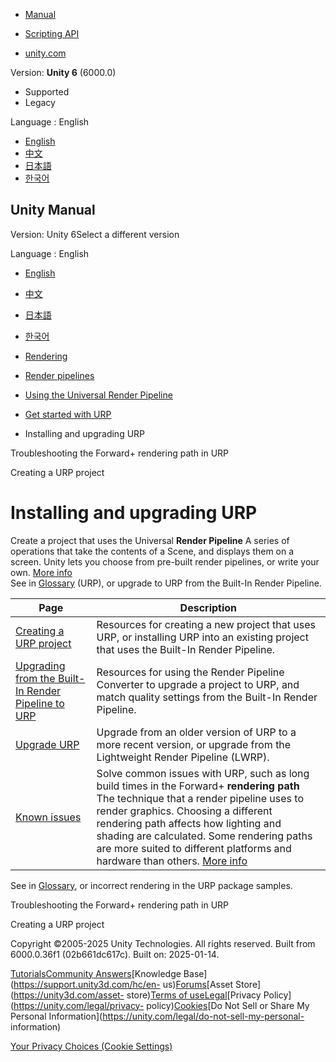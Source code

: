 [](https://docs.unity3d.com)

  * [Manual](../Manual/index.html)
  * [Scripting API](../ScriptReference/index.html)

  * [unity.com](https://unity.com/)

Version: **Unity 6** (6000.0)

  * Supported
  * Legacy

Language : English

  * [English](/Manual/urp/InstallingAndConfiguringURP.html)
  * [中文](/cn/current/Manual/urp/InstallingAndConfiguringURP.html)
  * [日本語](/ja/current/Manual/urp/InstallingAndConfiguringURP.html)
  * [한국어](/kr/current/Manual/urp/InstallingAndConfiguringURP.html)

[](https://docs.unity3d.com)

## Unity Manual

Version: Unity 6Select a different version

Language : English

  * [English](/Manual/urp/InstallingAndConfiguringURP.html)
  * [中文](/cn/current/Manual/urp/InstallingAndConfiguringURP.html)
  * [日本語](/ja/current/Manual/urp/InstallingAndConfiguringURP.html)
  * [한국어](/kr/current/Manual/urp/InstallingAndConfiguringURP.html)

  * [Rendering](../rendering-and-post-processing.html)
  * [Render pipelines](../render-pipelines.html)
  * [Using the Universal Render Pipeline](../universal-render-pipeline.html)
  * [Get started with URP](../urp/introduction-landing.html)
  * Installing and upgrading URP

[](../urp/rendering/forward-plus-rendering-path-limitations.html)

Troubleshooting the Forward+ rendering path in URP

[](../urp/creating-a-urp-project.html)

Creating a URP project

# Installing and upgrading URP

Create a project that uses the Universal **Render Pipeline** A series of
operations that take the contents of a Scene, and displays them on a screen.
Unity lets you choose from pre-built render pipelines, or write your own.
[More info](../render-pipelines.html)  
See in [Glossary](../Glossary.html#Renderpipeline) (URP), or upgrade to URP
from the Built-In Render Pipeline.

**Page** | **Description**  
---|---  
[Creating a URP project](creating-a-urp-project.html) | Resources for creating a new project that uses URP, or installing URP into an existing project that uses the Built-In Render Pipeline.  
[Upgrading from the Built-In Render Pipeline to URP](upgrading-from-birp.html) | Resources for using the Render Pipeline Converter to upgrade a project to URP, and match quality settings from the Built-In Render Pipeline.  
[Upgrade URP](upgrade-guides.html) | Upgrade from an older version of URP to a more recent version, or upgrade from the Lightweight Render Pipeline (LWRP).  
[Known issues](known-issues.html) | Solve common issues with URP, such as long build times in the Forward+ **rendering path** The technique that a render pipeline uses to render graphics. Choosing a different rendering path affects how lighting and shading are calculated. Some rendering paths are more suited to different platforms and hardware than others. [More info](../RenderingPaths.html)  
See in [Glossary](../Glossary.html#RenderingPath), or incorrect rendering in
the URP package samples.  
  
[](../urp/rendering/forward-plus-rendering-path-limitations.html)

Troubleshooting the Forward+ rendering path in URP

[](../urp/creating-a-urp-project.html)

Creating a URP project

Copyright ©2005-2025 Unity Technologies. All rights reserved. Built from
6000.0.36f1 (02b661dc617c). Built on: 2025-01-14.

[Tutorials](https://learn.unity.com/)[Community
Answers](https://answers.unity3d.com)[Knowledge
Base](https://support.unity3d.com/hc/en-
us)[Forums](https://forum.unity3d.com)[Asset Store](https://unity3d.com/asset-
store)[Terms of
use](https://docs.unity3d.com/Manual/TermsOfUse.html)[Legal](https://unity.com/legal)[Privacy
Policy](https://unity.com/legal/privacy-
policy)[Cookies](https://unity.com/legal/cookie-policy)[Do Not Sell or Share
My Personal Information](https://unity.com/legal/do-not-sell-my-personal-
information)

[Your Privacy Choices (Cookie Settings)](javascript:void\(0\);)

